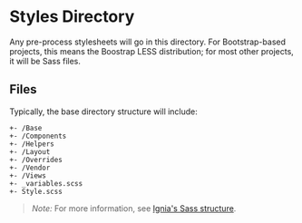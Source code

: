 # Styles Directory

Any pre-process stylesheets will go in this directory. For Bootstrap-based projects, this means the Boostrap LESS distribution; for most other projects, it will be Sass files.

## Files
Typically, the base directory structure will include:
````
+- /Base
+- /Components
+- /Helpers
+- /Layout
+- /Overrides
+- /Vendor
+- /Views
+- _variables.scss
+- Style.scss
````

> *Note:* For more information, see [Ignia's Sass structure](https://github.com/Ignia/Sass-Structure).